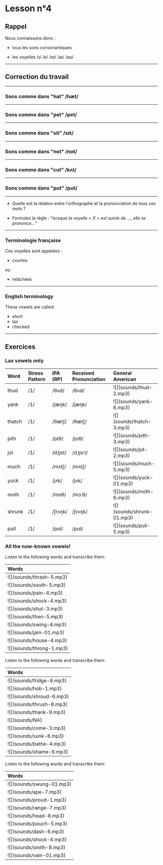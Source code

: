 # Lesson n°4



## Rappel

Nous connaissons donc :

* tous les sons consonantiques

* les voyelles /ɪ/ /e/ /eɪ/ /aɪ/ /aʊ/

---

## Correction du travail

---

### Sons comme dans "hat" /hæt/



---

### Sons comme dans "pet" /pet/
 


---

### Sons comme dans "sit" /sɪt/
 


---

### Sons comme dans "not" /nɒt/
 


---

### Sons comme dans "cut" /kʌt/
 


---

### Sons comme dans "put" /pʊt/
 


---

* Quelle est la relation entre l'orthographe et la prononciation de tous ces mots ?

* Formulez la règle : "*lorsque la voyelle < X > est suivie de ..., elle se prononce..."*

---

### Terminologie française

Ces voyelles sont appelées :

* courtes

ou

* relâchées

---

### English terminology

These vowels are called:

* short
* lax
* checked

---

## Exercices

### Lax vowels only

<table class="table table-striped table-hover table-condensed table-responsive" style="margin-left: auto; margin-right: auto;">
 <thead>
  <tr>
   <th style="text-align:left;"> Word </th>
   <th style="text-align:left;"> Stress Pattern </th>
   <th style="text-align:left;"> IPA (RP) </th>
   <th style="text-align:left;"> Received Pronunciation </th>
   <th style="text-align:left;"> General American </th>
  </tr>
 </thead>
<tbody>
  <tr>
   <td style="text-align:left;"> thud </td>
   <td style="text-align:left;"> /1/ </td>
   <td style="text-align:left;"> /θʌd/ </td>
   <td style="text-align:left;"> /θʌd/ </td>
   <td style="text-align:left;"> ![](sounds/thud-2.mp3) </td>
  </tr>
  <tr>
   <td style="text-align:left;"> yank </td>
   <td style="text-align:left;"> /1/ </td>
   <td style="text-align:left;"> /jæŋk/ </td>
   <td style="text-align:left;"> /jæŋk/ </td>
   <td style="text-align:left;"> ![](sounds/yank-6.mp3) </td>
  </tr>
  <tr>
   <td style="text-align:left;"> thatch </td>
   <td style="text-align:left;"> /1/ </td>
   <td style="text-align:left;"> /θætʃ/ </td>
   <td style="text-align:left;"> /θætʃ/ </td>
   <td style="text-align:left;"> ![](sounds/thatch-3.mp3) </td>
  </tr>
  <tr>
   <td style="text-align:left;"> pith </td>
   <td style="text-align:left;"> /1/ </td>
   <td style="text-align:left;"> /pɪθ/ </td>
   <td style="text-align:left;"> /pɪθ/ </td>
   <td style="text-align:left;"> ![](sounds/pith-3.mp3) </td>
  </tr>
  <tr>
   <td style="text-align:left;"> jot </td>
   <td style="text-align:left;"> /1/ </td>
   <td style="text-align:left;"> /dʒɒt/ </td>
   <td style="text-align:left;"> /dʒɑːt/ </td>
   <td style="text-align:left;"> ![](sounds/jot-2.mp3) </td>
  </tr>
  <tr>
   <td style="text-align:left;"> much </td>
   <td style="text-align:left;"> /1/ </td>
   <td style="text-align:left;"> /mʌtʃ/ </td>
   <td style="text-align:left;"> /mʌtʃ/ </td>
   <td style="text-align:left;"> ![](sounds/much-5.mp3) </td>
  </tr>
  <tr>
   <td style="text-align:left;"> yuck </td>
   <td style="text-align:left;"> /1/ </td>
   <td style="text-align:left;"> /jʌk/ </td>
   <td style="text-align:left;"> /jʌk/ </td>
   <td style="text-align:left;"> ![](sounds/yuck-01.mp3) </td>
  </tr>
  <tr>
   <td style="text-align:left;"> moth </td>
   <td style="text-align:left;"> /1/ </td>
   <td style="text-align:left;"> /mɒθ/ </td>
   <td style="text-align:left;"> /mɔːθ/ </td>
   <td style="text-align:left;"> ![](sounds/moth-6.mp3) </td>
  </tr>
  <tr>
   <td style="text-align:left;"> shrunk </td>
   <td style="text-align:left;"> /1/ </td>
   <td style="text-align:left;"> /ʃrʌŋk/ </td>
   <td style="text-align:left;"> /ʃrʌŋk/ </td>
   <td style="text-align:left;"> ![](sounds/shrunk-01.mp3) </td>
  </tr>
  <tr>
   <td style="text-align:left;"> pull </td>
   <td style="text-align:left;"> /1/ </td>
   <td style="text-align:left;"> /pʊl/ </td>
   <td style="text-align:left;"> /pʊl/ </td>
   <td style="text-align:left;"> ![](sounds/pull-5.mp3) </td>
  </tr>
</tbody>
</table>

### All the now-known vowels!

Listen to the following words and transcribe them:

<table class="table table-striped table-hover table-condensed table-responsive" style="margin-left: auto; margin-right: auto;">
 <thead>
  <tr>
   <th style="text-align:left;font-weight: bold;font-weight: bold;"> Words </th>
  </tr>
 </thead>
<tbody>
  <tr>
   <td style="text-align:left;"> ![](sounds/thrash-5.mp3) </td>
  </tr>
  <tr>
   <td style="text-align:left;"> ![](sounds/south-5.mp3) </td>
  </tr>
  <tr>
   <td style="text-align:left;"> ![](sounds/pain-4.mp3) </td>
  </tr>
  <tr>
   <td style="text-align:left;"> ![](sounds/shock-4.mp3) </td>
  </tr>
  <tr>
   <td style="text-align:left;"> ![](sounds/shut-3.mp3) </td>
  </tr>
  <tr>
   <td style="text-align:left;"> ![](sounds/then-5.mp3) </td>
  </tr>
  <tr>
   <td style="text-align:left;"> ![](sounds/swing-4.mp3) </td>
  </tr>
  <tr>
   <td style="text-align:left;"> ![](sounds/jam-01.mp3) </td>
  </tr>
  <tr>
   <td style="text-align:left;"> ![](sounds/house-4.mp3) </td>
  </tr>
  <tr>
   <td style="text-align:left;"> ![](sounds/throng-1.mp3) </td>
  </tr>
</tbody>
</table>

Listen to the following words and transcribe them:

<table class="table table-striped table-hover table-condensed table-responsive" style="margin-left: auto; margin-right: auto;">
 <thead>
  <tr>
   <th style="text-align:left;font-weight: bold;font-weight: bold;"> Words </th>
  </tr>
 </thead>
<tbody>
  <tr>
   <td style="text-align:left;"> ![](sounds/fridge-8.mp3) </td>
  </tr>
  <tr>
   <td style="text-align:left;"> ![](sounds/hob-1.mp3) </td>
  </tr>
  <tr>
   <td style="text-align:left;"> ![](sounds/shroud-6.mp3) </td>
  </tr>
  <tr>
   <td style="text-align:left;"> ![](sounds/thrush-8.mp3) </td>
  </tr>
  <tr>
   <td style="text-align:left;"> ![](sounds/thank-9.mp3) </td>
  </tr>
  <tr>
   <td style="text-align:left;"> ![](sounds/NA) </td>
  </tr>
  <tr>
   <td style="text-align:left;"> ![](sounds/come-3.mp3) </td>
  </tr>
  <tr>
   <td style="text-align:left;"> ![](sounds/sunk-8.mp3) </td>
  </tr>
  <tr>
   <td style="text-align:left;"> ![](sounds/bathe-4.mp3) </td>
  </tr>
  <tr>
   <td style="text-align:left;"> ![](sounds/shame-9.mp3) </td>
  </tr>
</tbody>
</table>

Listen to the following words and transcribe them:

<table class="table table-striped table-hover table-condensed table-responsive" style="margin-left: auto; margin-right: auto;">
 <thead>
  <tr>
   <th style="text-align:left;font-weight: bold;font-weight: bold;"> Words </th>
  </tr>
 </thead>
<tbody>
  <tr>
   <td style="text-align:left;"> ![](sounds/swung-01.mp3) </td>
  </tr>
  <tr>
   <td style="text-align:left;"> ![](sounds/ape-7.mp3) </td>
  </tr>
  <tr>
   <td style="text-align:left;"> ![](sounds/proud-1.mp3) </td>
  </tr>
  <tr>
   <td style="text-align:left;"> ![](sounds/range-7.mp3) </td>
  </tr>
  <tr>
   <td style="text-align:left;"> ![](sounds/head-8.mp3) </td>
  </tr>
  <tr>
   <td style="text-align:left;"> ![](sounds/pouch-5.mp3) </td>
  </tr>
  <tr>
   <td style="text-align:left;"> ![](sounds/dash-6.mp3) </td>
  </tr>
  <tr>
   <td style="text-align:left;"> ![](sounds/shock-4.mp3) </td>
  </tr>
  <tr>
   <td style="text-align:left;"> ![](sounds/smith-8.mp3) </td>
  </tr>
  <tr>
   <td style="text-align:left;"> ![](sounds/vain-01.mp3) </td>
  </tr>
</tbody>
</table>
